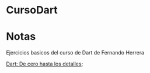 # CursoDart

# Notas

Ejercicios basicos del curso de Dart de Fernando Herrera

[Dart: De cero hasta los detalles](https://fernando-herrera.com/#/curso/dart);
